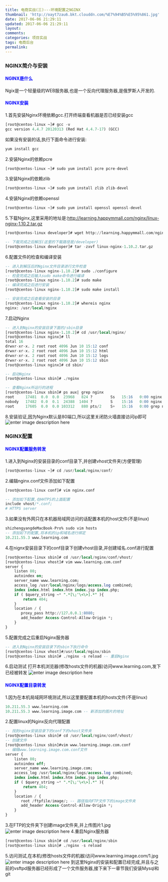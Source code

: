 ```yaml
---
title: 电商实战(三)---环境配置之NGINX
thumbnail: 'http://oayt7zau6.bkt.clouddn.com/%E7%94%B5%E5%95%861.jpg'
date: 2017-06-06 21:29:11
updated: 2017-06-06 21:29:11
layout:
comments:
categories: 项目实战
tags: 电商后台
permalink:
---
```

### NGINX简介与安装
#### <font color='blue'>NGINX是什么</font>
Ngix是一个轻量级的WEB服务器,也是一个反向代理服务器,是俄罗斯人开发的.
#### <font color='blue'>NGINX安装</font>
1.首先安装Nginx环境依赖gcc.打开终端查看机器是否已经安装gcc
```sql
[root@centos-linux ~]# gcc -v
gcc version 4.4.7 20120313 (Red Hat 4.4.7-17) (GCC)
```
如果没有安装的话,执行下面命令进行安装:
```sql
yum install gcc
```
2.安装Nginx的依赖pcre
```sql
[root@centos-linux ~]# sudo yum install pcre pcre-devel
```
3.安装Nginx的依赖zlib
```sql
[root@centos-linux ~]# sudo yum install zlib zlib-devel
```
4.安装Nginx的依赖openssl
```sql
[root@centos-linux ~]# sudo yum install openssl openssl-devel
```
5.下载Nginx,这里采用的地址是:http://learning.happymmall.com/nginx/linux-nginx-1.10.2.tar.gz
```sql
[root@centos-linux developer]# wget http://learning.happymmall.com/nginx/linux-nginx-1.10.2.tar.gz

-- 下载完成之后解压(这里的下载路径是/developer)
[root@centos-linux developer]# tar -zxvf linux-nginx-1.10.2.tar.gz
```
6.配置文件的检查和编译安装
```sql
-- 进入到解压后的Nginx文件目录进行文件检查
[root@centos-linux nginx-1.10.2]# sudo ./configure
-- 检查完成之后输入sudo make命令进行编译
[root@centos-linux nginx-1.10.2]# sudo make
-- 编译完成之后进行安装
[root@centos-linux nginx-1.10.2]# sudo make install

-- 安装完成之后查看安装的目录
[root@centos-linux nginx-1.10.2]# whereis nginx
nginx: /usr/local/nginx
```
7.启动Nginx
```sql
-- 进入到Nginx的安装目录下面的/sbin目录
[root@centos-linux nginx-1.10.2]# cd /usr/local/nginx/
[root@centos-linux nginx]# ll
total 16
drwxr-xr-x. 2 root root 4096 Jun 10 15:12 conf
drwxr-xr-x. 2 root root 4096 Jun 10 15:12 html
drwxr-xr-x. 2 root root 4096 Jun 10 15:12 logs
drwxr-xr-x. 2 root root 4096 Jun 10 15:12 sbin
[root@centos-linux nginx]# cd sbin/

-- 启动Nginx
[root@centos-linux sbin]# ./nginx

-- 查看Nginx所运行的进程
[root@centos-linux sbin]# ps aux| grep nginx 
root     17481  0.0  0.0  23968   824 ?        Ss   15:16   0:00 nginx: master process ./nginx
nobody   17482  0.0  0.1  24388  1404 ?        S    15:16   0:00 nginx: worker process
root     17605  0.0  0.0 103312   880 pts/2    S+   15:16   0:00 grep nginx
```
8.安装验证,因为Nginx默认是80端口,所以这里关闭防火墙直接访问ip即可
![enter image description here](http://oayt7zau6.bkt.clouddn.com/Nginx%E5%AE%89%E8%A3%85.jpg)


### NGINX配置
#### <font color='blue'>NGINX配置服务转发</font>
1.进入到Nginx的安装目录的conf目录下,并创建vhost文件夹(方便管理)
```sql
[root@centos-linux ~]# cd /usr/local/nginx/conf/
```
2.编辑nginx.conf文件添加如下配置
```sql
[root@centos-linux conf]# vim nginx.conf

-- 添加如下配置,在HHTPS的上面配置
include vhost/*.conf;
# HTTPS server
```
3.如果没有外网只在本机器局域网访问的话配置本机的host文件(不是linux)
```sql
shizhengyangdeMacBook-Pro% sudo vim hosts
-- 添加如下的配置,将本机的ip和域名进行绑定
10.211.55.3 www.learning.com
```
4.在nignx安装目录下的conf目录下创建vhost目录,并创建域名.conf进行配置
```sql
[root@centos-linux sbin]# cd /usr/local/nginx/conf/vhost/
[root@centos-linux vhost]# vim www.learning.com.conf
server {
    listen 80;
    autoindex on;
    server_name www.learning.com;
    access_log /usr/local/nginx/logs/access.log combined;
    index index.html index.htm index.jsp index.php;
    if ( $query_string ~* ".*[\;'\<\>].*" ){
        return 404;
    }
    location / {
       proxy_pass http://127.0.0.1:8080;
       add_header Access-Control-Allow-Origin *;
    }
}
```
5.配置完成之后重启Nginx服务器
```sql
-- 进入到Nginx的安装目录下的sbin下执行命令
[root@centos-linux vhost]#/usr/local/nginx/sbin
[root@centos-linux sbin]# ./nginx -s reload -- 重启Nginx
```
6.启动测试
打开本机浏览器(修改hosts文件的机器)访问www.learning.com,发下已经被转发
![enter image description here](http://oayt7zau6.bkt.clouddn.com/nginx%E6%B5%8B%E8%AF%95.jpg)
#### <font color='blue'>NGINX配置目录转发</font>
1.因为在本机局域网环境测试,所以这里要配置本机的hosts文件(不是linux)
```sql
10.211.55.3 www.learning.com
10.211.55.3 www.learning.image.com -- 新添加的图片的地址
```
2.配置linux的Nginx反向代理配置
```sql
-- 找到nginx安装目录下的conf下的vhost文件夹
[root@centos-linux sbin]# cd /usr/local/nginx/conf/vhost/
-- 创建文件
[root@centos-linux sbin]#vim www.learning.image.com.conf
-- 编辑www.learning.image.com.conf文件
server {
    listen 80;
    autoindex off;
    server_name www.learning.image.com;
    access_log /usr/local/nginx/logs/access.log combined;
    index index.html index.htm index.jsp index.php;
    if ( $query_string ~* ".*[\;'\<\>].*" ){
        return 404;
    }
    location / {
       root /ftpfile/image/; -- 路径指向FTP文件下的image文件夹
       add_header Access-Control-Allow-Origin *;
    }
}
```
3.在FTP的文件夹下创建image文件夹,并上传图片1.jpg
![enter image description here](http://oayt7zau6.bkt.clouddn.com/ftp%E6%96%87%E4%BB%B6%E5%A4%B9.jpg)
4.重启Nginx服务器
```sql
[root@centos-linux sbin]# cd /usr/local/nginx/sbin
[root@centos-linux sbin]# ./nginx -s reload
```
5.访问测试,在本机(修改hosts文件的机器)访问www.learning.image.com/1.jpg
![enter image description here](http://oayt7zau6.bkt.clouddn.com/nginx_test.jpg)
到这里Nginx的安装和配置已经完成,并且与之前的vsftpd服务器已经形成了一个文件服务器,接下来下一章节我们安装Mysql和git
